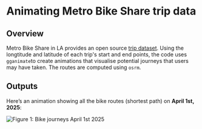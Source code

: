 # Animating Metro Bike Share trip data

## Overview

Metro Bike Share in LA provides an open source [trip dataset](https://bikeshare.metro.net/about/data/). Using the longtitude and latitude of each trip's start and end points, the code uses `gganimate`to create animations that visualise potential journeys that users may have taken. The routes are computed using `osrm`.

## Outputs

Here’s an animation showing all the bike routes (shortest path) on **April 1st, 2025**:

![Figure 1: Bike journeys April 1st 2025](/img/routes_gg_animation_wake_blue.gif)

